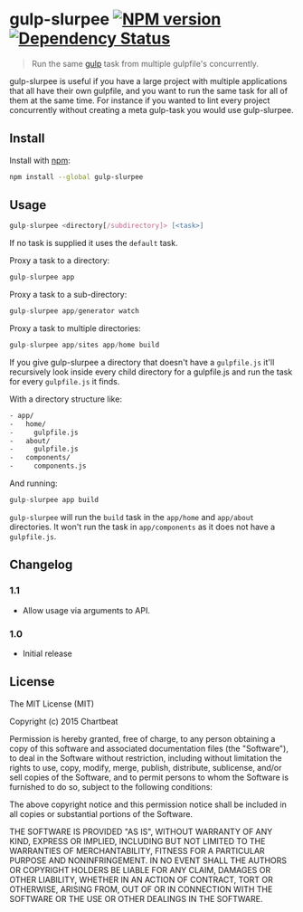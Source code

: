 # gulp-slurpee [![NPM version][npm-badge-img]][npm-url] [![Dependency Status](https://david-dm.org/chartbeat-labs/gulp-slurpee.png)](https://david-dm.org/chartbeat-labs/gulp-slurpee)

> Run the same [gulp][gulp-url] task from multiple gulpfile's concurrently.

gulp-slurpee is useful if you have a large project with multiple applications that all have their own gulpfile, and you want to run the same task for all of them at the same time.  For instance if you wanted to lint every project concurrently without creating a meta gulp-task you would use gulp-slurpee.


## Install

Install with [npm](https://npmjs.org/package/gulp-slurpee):

```sh
npm install --global gulp-slurpee
```


## Usage

```javascript
gulp-slurpee <directory[/subdirectory]> [<task>]
```

If no task is supplied it uses the `default` task.


Proxy a task to a directory:

```javascript
gulp-slurpee app
```

Proxy a task to a sub-directory:

```javascript
gulp-slurpee app/generator watch
```

Proxy a task to multiple directories:
```javascript
gulp-slurpee app/sites app/home build
```

If you give gulp-slurpee a directory that doesn't have a `gulpfile.js` it'll recursively look inside every child directory for a gulpfile.js and run the task for every `gulpfile.js` it finds.

With a directory structure like:

```sh
- app/
-   home/
-     gulpfile.js
-   about/
-     gulpfile.js
-   components/
-     components.js
```

And running:

```javascript
gulp-slurpee app build
```

`gulp-slurpee` will run the `build` task in the `app/home` and `app/about` directories. It won't run the task in `app/components` as it does not have a `gulpfile.js`.


## Changelog

### 1.1

- Allow usage via arguments to API.

### 1.0

- Initial release

## License

The MIT License (MIT)

Copyright (c) 2015 Chartbeat

Permission is hereby granted, free of charge, to any person obtaining a copy
of this software and associated documentation files (the "Software"), to deal
in the Software without restriction, including without limitation the rights
to use, copy, modify, merge, publish, distribute, sublicense, and/or sell
copies of the Software, and to permit persons to whom the Software is
furnished to do so, subject to the following conditions:

The above copyright notice and this permission notice shall be included in all
copies or substantial portions of the Software.

THE SOFTWARE IS PROVIDED "AS IS", WITHOUT WARRANTY OF ANY KIND, EXPRESS OR
IMPLIED, INCLUDING BUT NOT LIMITED TO THE WARRANTIES OF MERCHANTABILITY,
FITNESS FOR A PARTICULAR PURPOSE AND NONINFRINGEMENT. IN NO EVENT SHALL THE
AUTHORS OR COPYRIGHT HOLDERS BE LIABLE FOR ANY CLAIM, DAMAGES OR OTHER
LIABILITY, WHETHER IN AN ACTION OF CONTRACT, TORT OR OTHERWISE, ARISING FROM,
OUT OF OR IN CONNECTION WITH THE SOFTWARE OR THE USE OR OTHER DEALINGS IN THE
SOFTWARE.

[npm-badge-img]: https://badge.fury.io/js/gulp-slurpee.png
[npm-url]: https://npmjs.org/package/gulp-slurpee
[gulp-url]: https://github.com/wearefractal/gulp
